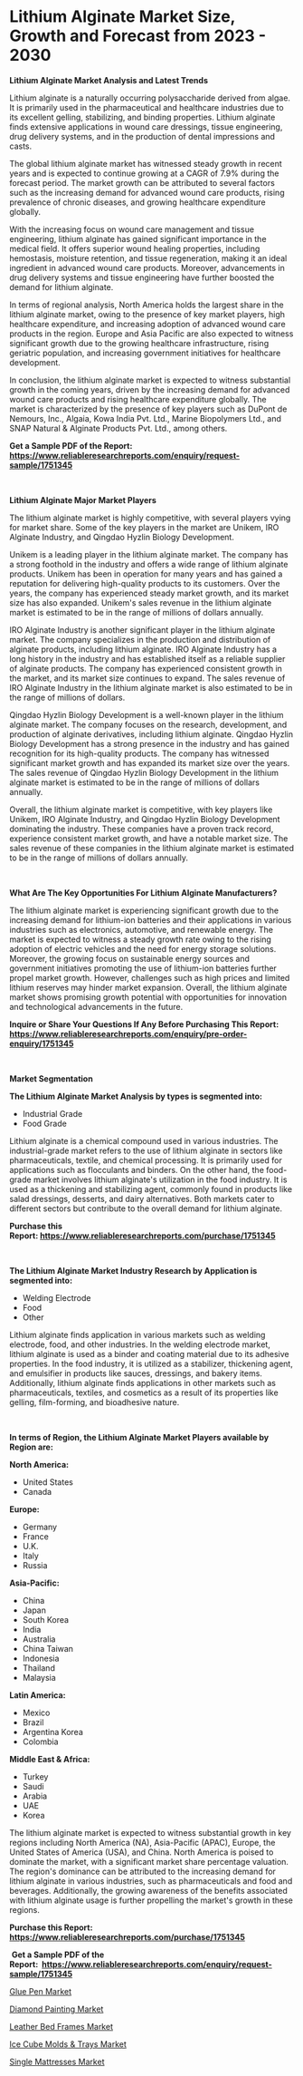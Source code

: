 <p><h1>Lithium Alginate Market Size, Growth and Forecast from 2023 - 2030</h1></p><p><strong>Lithium Alginate Market Analysis and Latest Trends</strong></p>
<p><p>Lithium alginate is a naturally occurring polysaccharide derived from algae. It is primarily used in the pharmaceutical and healthcare industries due to its excellent gelling, stabilizing, and binding properties. Lithium alginate finds extensive applications in wound care dressings, tissue engineering, drug delivery systems, and in the production of dental impressions and casts.</p><p>The global lithium alginate market has witnessed steady growth in recent years and is expected to continue growing at a CAGR of 7.9% during the forecast period. The market growth can be attributed to several factors such as the increasing demand for advanced wound care products, rising prevalence of chronic diseases, and growing healthcare expenditure globally.</p><p>With the increasing focus on wound care management and tissue engineering, lithium alginate has gained significant importance in the medical field. It offers superior wound healing properties, including hemostasis, moisture retention, and tissue regeneration, making it an ideal ingredient in advanced wound care products. Moreover, advancements in drug delivery systems and tissue engineering have further boosted the demand for lithium alginate.</p><p>In terms of regional analysis, North America holds the largest share in the lithium alginate market, owing to the presence of key market players, high healthcare expenditure, and increasing adoption of advanced wound care products in the region. Europe and Asia Pacific are also expected to witness significant growth due to the growing healthcare infrastructure, rising geriatric population, and increasing government initiatives for healthcare development.</p><p>In conclusion, the lithium alginate market is expected to witness substantial growth in the coming years, driven by the increasing demand for advanced wound care products and rising healthcare expenditure globally. The market is characterized by the presence of key players such as DuPont de Nemours, Inc., Algaia, Kowa India Pvt. Ltd., Marine Biopolymers Ltd., and SNAP Natural & Alginate Products Pvt. Ltd., among others.</p></p>
<p><strong>Get a Sample PDF of the Report:&nbsp; <a href="https://www.reliableresearchreports.com/enquiry/request-sample/1751345">https://www.reliableresearchreports.com/enquiry/request-sample/1751345</a></strong></p>
<p>&nbsp;</p>
<p><strong>Lithium Alginate Major Market Players</strong></p>
<p><p>The lithium alginate market is highly competitive, with several players vying for market share. Some of the key players in the market are Unikem, IRO Alginate Industry, and Qingdao Hyzlin Biology Development.</p><p>Unikem is a leading player in the lithium alginate market. The company has a strong foothold in the industry and offers a wide range of lithium alginate products. Unikem has been in operation for many years and has gained a reputation for delivering high-quality products to its customers. Over the years, the company has experienced steady market growth, and its market size has also expanded. Unikem's sales revenue in the lithium alginate market is estimated to be in the range of millions of dollars annually.</p><p>IRO Alginate Industry is another significant player in the lithium alginate market. The company specializes in the production and distribution of alginate products, including lithium alginate. IRO Alginate Industry has a long history in the industry and has established itself as a reliable supplier of alginate products. The company has experienced consistent growth in the market, and its market size continues to expand. The sales revenue of IRO Alginate Industry in the lithium alginate market is also estimated to be in the range of millions of dollars.</p><p>Qingdao Hyzlin Biology Development is a well-known player in the lithium alginate market. The company focuses on the research, development, and production of alginate derivatives, including lithium alginate. Qingdao Hyzlin Biology Development has a strong presence in the industry and has gained recognition for its high-quality products. The company has witnessed significant market growth and has expanded its market size over the years. The sales revenue of Qingdao Hyzlin Biology Development in the lithium alginate market is estimated to be in the range of millions of dollars annually.</p><p>Overall, the lithium alginate market is competitive, with key players like Unikem, IRO Alginate Industry, and Qingdao Hyzlin Biology Development dominating the industry. These companies have a proven track record, experience consistent market growth, and have a notable market size. The sales revenue of these companies in the lithium alginate market is estimated to be in the range of millions of dollars annually.</p></p>
<p>&nbsp;</p>
<p><strong>What Are The Key Opportunities For Lithium Alginate Manufacturers?</strong></p>
<p><p>The lithium alginate market is experiencing significant growth due to the increasing demand for lithium-ion batteries and their applications in various industries such as electronics, automotive, and renewable energy. The market is expected to witness a steady growth rate owing to the rising adoption of electric vehicles and the need for energy storage solutions. Moreover, the growing focus on sustainable energy sources and government initiatives promoting the use of lithium-ion batteries further propel market growth. However, challenges such as high prices and limited lithium reserves may hinder market expansion. Overall, the lithium alginate market shows promising growth potential with opportunities for innovation and technological advancements in the future.</p></p>
<p><strong>Inquire or Share Your Questions If Any Before Purchasing This Report: <a href="https://www.reliableresearchreports.com/enquiry/pre-order-enquiry/1751345">https://www.reliableresearchreports.com/enquiry/pre-order-enquiry/1751345</a></strong></p>
<p>&nbsp;</p>
<p><strong>Market Segmentation</strong></p>
<p><strong>The Lithium Alginate Market Analysis by types is segmented into:</strong></p>
<p><ul><li>Industrial Grade</li><li>Food Grade</li></ul></p>
<p><p>Lithium alginate is a chemical compound used in various industries. The industrial-grade market refers to the use of lithium alginate in sectors like pharmaceuticals, textile, and chemical processing. It is primarily used for applications such as flocculants and binders. On the other hand, the food-grade market involves lithium alginate's utilization in the food industry. It is used as a thickening and stabilizing agent, commonly found in products like salad dressings, desserts, and dairy alternatives. Both markets cater to different sectors but contribute to the overall demand for lithium alginate.</p></p>
<p><strong>Purchase this Report:&nbsp;<a href="https://www.reliableresearchreports.com/purchase/1751345">https://www.reliableresearchreports.com/purchase/1751345</a></strong></p>
<p>&nbsp;</p>
<p><strong>The Lithium Alginate Market Industry Research by Application is segmented into:</strong></p>
<p><ul><li>Welding Electrode</li><li>Food</li><li>Other</li></ul></p>
<p><p>Lithium alginate finds application in various markets such as welding electrode, food, and other industries. In the welding electrode market, lithium alginate is used as a binder and coating material due to its adhesive properties. In the food industry, it is utilized as a stabilizer, thickening agent, and emulsifier in products like sauces, dressings, and bakery items. Additionally, lithium alginate finds applications in other markets such as pharmaceuticals, textiles, and cosmetics as a result of its properties like gelling, film-forming, and bioadhesive nature.</p></p>
<p>&nbsp;</p>
<p><strong>In terms of Region, the Lithium Alginate Market Players available by Region are:</strong></p>
<p>
    <p> <strong> North America: </strong>
        <ul>
            <li>United States</li>
            <li>Canada</li>
        </ul>
        </p> 
    <p> <strong> Europe: </strong>
        <ul>
            <li>Germany</li>
            <li>France</li>
            <li>U.K.</li>
            <li>Italy</li>
            <li>Russia</li>
        </ul>
        </p> 
    <p> <strong> Asia-Pacific: </strong>
        <ul>
            <li>China</li>
            <li>Japan</li>
            <li>South Korea</li>
            <li>India</li>
            <li>Australia</li>
            <li>China Taiwan</li>
            <li>Indonesia</li>
            <li>Thailand</li>
            <li>Malaysia</li>
        </ul>
        </p> 
    <p> <strong> Latin America: </strong>
        <ul>
            <li>Mexico</li>
            <li>Brazil</li>
            <li>Argentina Korea</li>
            <li>Colombia</li>
        </ul>
        </p> 
    <p> <strong> Middle East & Africa: </strong>
        <ul>
            <li>Turkey</li>
            <li>Saudi</li>
            <li>Arabia</li>
            <li>UAE</li>
            <li>Korea</li>
        </ul>
    </p>
    </p>
<p><p>The lithium alginate market is expected to witness substantial growth in key regions including North America (NA), Asia-Pacific (APAC), Europe, the United States of America (USA), and China. North America is poised to dominate the market, with a significant market share percentage valuation. The region's dominance can be attributed to the increasing demand for lithium alginate in various industries, such as pharmaceuticals and food and beverages. Additionally, the growing awareness of the benefits associated with lithium alginate usage is further propelling the market's growth in these regions.</p></p>
<p><strong>Purchase this Report: <a href="https://www.reliableresearchreports.com/purchase/1751345">https://www.reliableresearchreports.com/purchase/1751345</a></strong></p>
<p>&nbsp;<strong>Get a Sample PDF of the Report:&nbsp;&nbsp;<a href="https://www.reliableresearchreports.com/enquiry/request-sample/1751345">https://www.reliableresearchreports.com/enquiry/request-sample/1751345</a></strong></p>
<p><strong></strong></p>
<p><p><a href="https://medium.com/@maryg156987/glue-pen-market-size-market-outlook-and-market-forecast-2023-to-2030-223cf854b484">Glue Pen Market</a></p><p><a href="https://medium.com/@rosm15203/diamond-painting-market-analysis-its-cagr-market-segmentation-and-global-industry-overview-1f02618f3ee7">Diamond Painting Market</a></p><p><a href="https://medium.com/@mariad13206/leather-bed-frames-market-research-report-its-history-and-forecast-2023-to-2030-ce37b2f816f3">Leather Bed Frames Market</a></p><p><a href="https://medium.com/@andem140256/ice-cube-molds-amp-trays-market-analysis-and-sze-forecasted-for-period-from-2023-to-2030-66a5b332bfee">Ice Cube Molds & Trays Market</a></p><p><a href="https://medium.com/@landis15236/single-mattresses-market-report-reveals-the-latest-trends-and-growth-opportunities-of-this-market-2e522fa51034">Single Mattresses Market</a></p></p>
